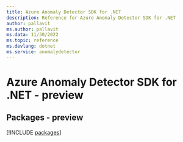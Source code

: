 ```yaml
---
title: Azure Anomaly Detector SDK for .NET
description: Reference for Azure Anomaly Detector SDK for .NET
author: pallavit
ms.author: pallavit
ms.data: 11/30/2022
ms.topic: reference
ms.devlang: dotnet
ms.service: anomalydetector
---
```

# Azure Anomaly Detector SDK for .NET - preview
## Packages - preview
[!INCLUDE [packages](anomaly-detector-index.md)]